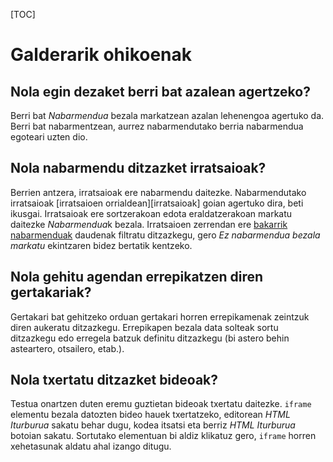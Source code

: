 [TOC]

# Galderarik ohikoenak

## Nola egin dezaket berri bat azalean agertzeko?

Berri bat *Nabarmendua* bezala markatzean azalan lehenengoa agertuko da. Berri
bat nabarmentzean, aurrez nabarmendutako berria nabarmendua egoteari uzten dio.

## Nola nabarmendu ditzazket irratsaioak?

Berrien antzera, irratsaioak ere nabarmendu daitezke. Nabarmendutako irratsaioak
[irratsaioen orrialdean][irratsaioak] goian agertuko dira, beti ikusgai.
Irratsaioak ere sortzerakoan edota eraldatzerakoan markatu daitezke
*Nabarmendua*k bezala. Irratsaioen zerrendan ere [bakarrik
nabarmenduak][irratsaio-nabarmenduak] daudenak filtratu ditzazkegu, gero *Ez
nabarmendua bezala markatu* ekintzaren bidez bertatik kentzeko.

[irratsaio-nabarmenduak]: http://antxetamedia.eus/admin/radio/radioshow/?featured__exact=1

## Nola gehitu agendan errepikatzen diren gertakariak?

Gertakari bat gehitzeko orduan gertakari horren errepikamenak zeintzuk diren
aukeratu ditzazkegu. Errepikapen bezala data solteak sortu ditzazkegu edo
erregela batzuk definitu ditzazkegu (bi astero behin asteartero, otsailero,
etab.).

## Nola txertatu ditzazket bideoak?

Testua onartzen duten eremu guztietan bideoak txertatu daitezke. `iframe`
elementu bezala datozten bideo hauek txertatzeko, editorean *HTML Iturburua*
sakatu behar dugu, kodea itsatsi eta berriz *HTML Iturburua* botoian sakatu.
Sortutako elementuan bi aldiz klikatuz gero, `iframe` horren xehetasunak aldatu
ahal izango ditugu.
